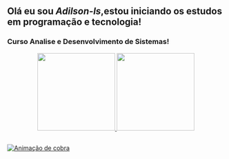 
##  Olá eu sou _*Adilson-ls*_,estou iniciando os estudos em programação e tecnologia!
 
### Curso Analise e Desenvolvimento de Sistemas!

<div align = "center">
  <a href="https://github.com/Adilson-ls">
  <img height = "180em" src = "https://github-readme-stats.vercel.app/api?username=Adilson-ls&show_icons=true&theme=dracula&include_all_commits=true&count_private=true" />
  <img height = "180em" src = "https://github-readme-stats.vercel.app/api/top-langs/?username=Adilson-ls&layout=compact&langs_count=6&theme=dracula" /> 
</div>

##
 
 ![ Animação de cobra ](https://github.com/Adilson-ls/blob/output/Adilson-ls/cobrinha.svg)
 
 
